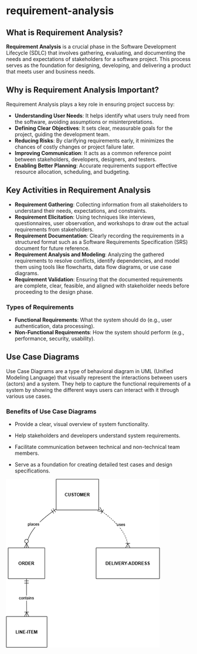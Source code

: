 # requirement-analysis

## What is Requirement Analysis?

**Requirement Analysis** is a crucial phase in the Software Development Lifecycle (SDLC) that involves gathering, evaluating, and documenting the needs and expectations of stakeholders for a software project. This process serves as the foundation for designing, developing, and delivering a product that meets user and business needs.

## Why is Requirement Analysis Important?

Requirement Analysis plays a key role in ensuring project success by:

- **Understanding User Needs**: It helps identify what users truly need from the software, avoiding assumptions or misinterpretations.
- **Defining Clear Objectives**: It sets clear, measurable goals for the project, guiding the development team.
- **Reducing Risks**: By clarifying requirements early, it minimizes the chances of costly changes or project failure later.
- **Improving Communication**: It acts as a common reference point between stakeholders, developers, designers, and testers.
- **Enabling Better Planning**: Accurate requirements support effective resource allocation, scheduling, and budgeting.

## Key Activities in Requirement Analysis

- **Requirement Gathering**: Collecting information from all stakeholders to understand their needs, expectations, and constraints.
- **Requirement Elicitation**: Using techniques like interviews, questionnaires, user observation, and workshops to draw out the actual requirements from stakeholders.
- **Requirement Documentation**: Clearly recording the requirements in a structured format such as a Software Requirements Specification (SRS) document for future reference.
- **Requirement Analysis and Modeling**: Analyzing the gathered requirements to resolve conflicts, identify dependencies, and model them using tools like flowcharts, data flow diagrams, or use case diagrams.
- **Requirement Validation**: Ensuring that the documented requirements are complete, clear, feasible, and aligned with stakeholder needs before proceeding to the design phase.

### Types of Requirements


- **Functional Requirements**: What the system should do (e.g., user authentication, data processing).  
- **Non-Functional Requirements**: How the system should perform (e.g., performance, security, usability).

## Use Case Diagrams
Use Case Diagrams are a type of behavioral diagram in UML (Unified Modeling Language) that visually represent the interactions between users (actors) and a system. They help to capture the functional requirements of a system by showing the different ways users can interact with it through various use cases.

### Benefits of Use Case Diagrams

- Provide a clear, visual overview of system functionality.

- Help stakeholders and developers understand system requirements.

- Facilitate communication between technical and non-technical team members.

- Serve as a foundation for creating detailed test cases and design specifications.

![Use Case Diagram](alx-booking-uc.png)
